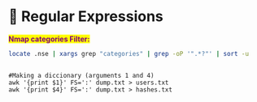 # 💾 Regular Expressions

<mark style="color:purple;">**Nmap categories Filter:**</mark>

```bash
locate .nse | xargs grep "categories" | grep -oP '".*?"' | sort -u
```

```

#Making a diccionary (arguments 1 and 4)
awk '{print $1}' FS=':' dump.txt > users.txt
awk '{print $4}' FS=':' dump.txt > hashes.txt
```
